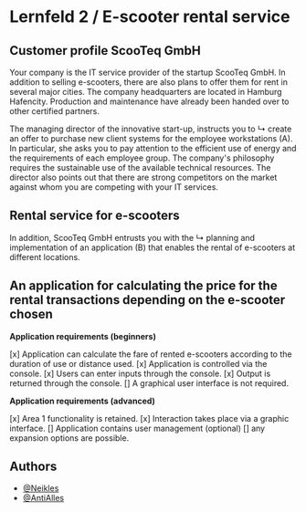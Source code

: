 # Lernfeld 2 / E-scooter rental service
## Customer profile ScooTeq GmbH

Your company is the IT service provider of the startup ScooTeq GmbH. In addition to selling e-scooters, there are also plans to offer them for rent in several major cities. The company headquarters are located in Hamburg Hafencity. Production and maintenance have already been handed over to other certified partners.

The managing director of the innovative start-up, instructs you to ↳ create an offer to purchase new client systems for the employee workstations (A). In particular, she asks you to pay attention to the efficient use of energy and the requirements of each employee group. The company's philosophy requires the sustainable use of the available technical resources. The director also points out that there are strong competitors on the market against whom you are competing with your IT services.

## Rental service for e-scooters

In addition, ScooTeq GmbH entrusts you with the ↳ planning and implementation of an application (B) that enables the rental of e-scooters at different locations.

## An application for calculating the price for the rental transactions depending on the e-scooter chosen

**Application requirements (beginners)**

   [x] Application can calculate the fare of rented e-scooters according to the duration of use or distance used.
   [x] Application is controlled via the console.
   [x] Users can enter inputs through the console.
   [x] Output is returned through the console.
   [] A graphical user interface is not required.


**Application requirements (advanced)**

   [x] Area 1 functionality is retained.
   [x] Interaction takes place via a graphic interface.
   [] Application contains user management (optional)
   [] any expansion options are possible.


## Authors

- [@Neikles](https://github.com/Neikles)
- [@AntiAlles](https://github.com/AntiAlles)
